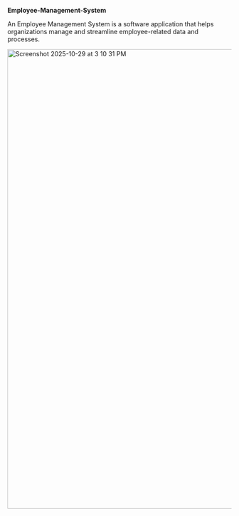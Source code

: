 **Employee-Management-System**


An Employee Management System is a software application that helps organizations manage and streamline employee-related data and processes.


<img width="1918" height="1033" alt="Screenshot 2025-10-29 at 3 10 31 PM" src="https://github.com/user-attachments/assets/5f0336e1-674a-40ac-9c75-9ed724f074b8" />

